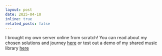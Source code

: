 ```yaml
---
layout: post
date: 2025-04-10
inline: true
related_posts: false
---
```


I brought my own server online from scratch! You can read about my chosen solutions and journey [here](https://orbita.website) or test out a demo of my shared music library [here](https://irecords.orbita.website)